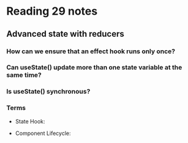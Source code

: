 # Reading 29 notes

## Advanced state with reducers

### How can we ensure that an effect hook runs only once?

### Can useState() update more than one state variable at the same time?

### Is useState() synchronous?

### Terms

- State Hook:

- Component Lifecycle:

